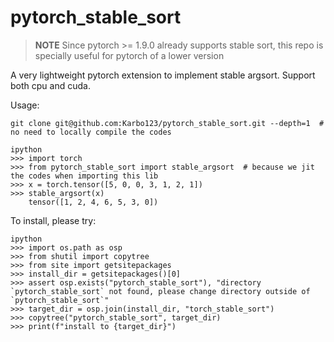 # pytorch_stable_sort

> **NOTE**
> Since pytorch >= 1.9.0 already supports stable sort, this repo is specially useful for pytorch of a lower version

A very lightweight pytorch extension to implement stable argsort.
Support both cpu and cuda.

Usage:
```
git clone git@github.com:Karbo123/pytorch_stable_sort.git --depth=1  # no need to locally compile the codes

ipython
>>> import torch
>>> from pytorch_stable_sort import stable_argsort  # because we jit the codes when importing this lib
>>> x = torch.tensor([5, 0, 0, 3, 1, 2, 1])
>>> stable_argsort(x)
    tensor([1, 2, 4, 6, 5, 3, 0])
```


To install, please try:
```
ipython 
>>> import os.path as osp
>>> from shutil import copytree
>>> from site import getsitepackages
>>> install_dir = getsitepackages()[0]
>>> assert osp.exists("pytorch_stable_sort"), "directory `pytorch_stable_sort` not found, please change directory outside of `pytorch_stable_sort`"
>>> target_dir = osp.join(install_dir, "torch_stable_sort")
>>> copytree("pytorch_stable_sort", target_dir)
>>> print(f"install to {target_dir}")
```
